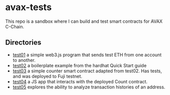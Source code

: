 # avax-tests
This repo is a sandbox where I can build and test smart contracts for AVAX C-Chain.

## Directories
- [test01](./test01) a simple web3.js program that sends test ETH from one account to another.
- [test02](./test02) a boilerplate example from the hardhat Quick Start guide
- [test03](./test03) a simple counter smart contract adapted from test02. Has tests, and was deployed to Fuji testnet.
- [test04](./test04) a JS app that interacts with the deployed Count contract.
- [test05](./test05) explores the ability to analyze transaction histories of an address.
